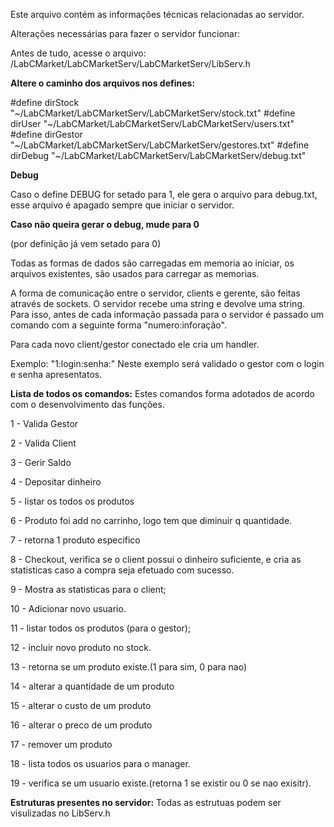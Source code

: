 Este arquivo contém as informações técnicas relacionadas ao servidor.

Alterações necessárias para fazer o servidor funcionar:

Antes de tudo, acesse o arquivo: /LabCMarket/LabCMarketServ/LabCMarketServ/LibServ.h 

**Altere o caminho dos arquivos nos defines:**

#define dirStock "~/LabCMarket/LabCMarketServ/LabCMarketServ/stock.txt"
#define dirUser "~/LabCMarket/LabCMarketServ/LabCMarketServ/users.txt"
#define dirGestor "~/LabCMarket/LabCMarketServ/LabCMarketServ/gestores.txt"
#define dirDebug "~/LabCMarket/LabCMarketServ/LabCMarketServ/debug.txt"


**Debug**

Caso o define DEBUG for setado para 1, ele gera o arquivo para debug.txt, esse arquivo é apagado sempre que iniciar o servidor.

**Caso não queira gerar o debug, mude para 0** 

(por definição já vem setado para 0)


Todas as formas de dados são carregadas em memoria ao iniciar, os arquivos existentes, são usados para carregar as memorias.


A forma de comunicação entre o servidor, clients e gerente, são feitas através de sockets. O servidor recebe uma string e devolve uma string. Para isso, antes de cada informação passada para o servidor é passado um comando com a seguinte forma "numero:inforação".

Para cada novo client/gestor conectado ele cria um handler.

Exemplo: "1:login:senha:" 
Neste exemplo será validado o gestor com o login e senha apresentatos.

**Lista de todos os comandos:** Estes comandos forma adotados de acordo com o desenvolvimento das funções.

1 - Valida Gestor

2 - Valida Client

3 - Gerir Saldo

4 - Depositar dinheiro

5 - listar os todos os produtos

6 - Produto foi add no carrinho, logo tem que diminuir q quantidade.

7 - retorna 1 produto especifico

8 - Checkout, verifica se o client possui o dinheiro suficiente, e cria as statisticas caso a compra seja efetuado com sucesso.

9 - Mostra as statisticas para o client;

10 - Adicionar novo usuario.

11 - listar todos os produtos (para o gestor);

12 - incluir novo produto no stock.

13 - retorna se um produto existe.(1 para sim, 0 para nao)

14 - alterar a quantidade de um produto

15 - alterar o custo de um produto

16 - alterar o preco de um produto

17 - remover um produto

18 - lista todos os usuarios para o manager.

19 - verifica se um usuario existe.(retorna 1 se existir ou 0 se nao exisitr).

**Estruturas presentes no servidor:** Todas as estrutuas podem ser visulizadas no LibServ.h



